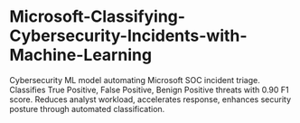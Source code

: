 # Microsoft-Classifying-Cybersecurity-Incidents-with-Machine-Learning
Cybersecurity ML model automating Microsoft SOC incident triage. Classifies True Positive, False Positive, Benign Positive threats with 0.90 F1 score. Reduces analyst workload, accelerates response, enhances security posture through automated classification.
